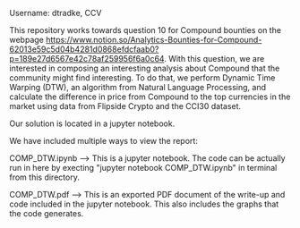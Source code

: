 Username: dtradke, CCV

This repository works towards question 10 for Compound bounties on the webpage https://www.notion.so/Analytics-Bounties-for-Compound-62013e59c5d04b4281d0868efdcfaab0?p=189e27d6567e42c78af259956f6a0c64. With this question, we are interested in composing an interesting analysis about Compound that the community might find interesting. To do that, we perform Dynamic Time Warping (DTW), an algorithm from Natural Language Processing, and calculate the difference in price from Compound to the top currencies in the market using data from Flipside Crypto and the CCI30 dataset.

Our solution is located in a jupyter notebook.

We have included multiple ways to view the report:

COMP_DTW.ipynb --> This is a jupyter notebook. The code can be actually run in here by execting "jupyter notebook COMP_DTW.ipynb" in terminal from this directory.

COMP_DTW.pdf --> This is an exported PDF document of the write-up and code included in the jupyter notebook. This also includes the graphs that the code generates.
